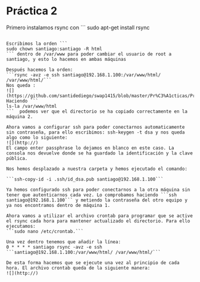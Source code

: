 <H1>Práctica 2</H1>

Primero instalamos rsync con ```
sudo apt-get install rsync
``` pero vemos que ya está instalada por defecto.

Escribimos la orden ```
sudo chown santiago:santiago -R html
``` dentro de /var/www para poder cambiar el usuario de root a santiago, y esto lo hacemos en ambas máquinas

Después hacemos la orden:
```rsync -avz -e ssh santiago@192.168.1.100:/var/www/html/ /var/www/html/```
Nos queda :
![](https://github.com/santidediego/swap1415/blob/master/Pr%C3%A1cticas/Pr%C3%A1ctica%202/im1.png)
Haciendo ```
ls-la /var/www/html
```  podemos ver que el directorio se ha copiado correctamente en la máquina 2.

Ahora vamos a configurar ssh para poder conectarnos automaticamente sin contraseña, para ello escribimos: ssh-keygen -t dsa y nos queda algo como lo siguiente:
![](http://)
El campo enter passphrase lo dejamos en blanco en este caso. La consola nos devuelve donde se ha guardado la identificación y la clave pública.

Nos hemos desplazado a nuestra carpeta y hemos ejecutado el comando:

```ssh-copy-id -i .ssh/id_dsa.pub santiago@192.168.1.100```

Ya hemos configurado ssh para poder conectarnos a la otra máquina sin tener que autenticarnos cada vez. Lo comprobamos haciendo ```ssh santiago@192.168.1.100``` y metiendo la contraseña del otro equipo y ya nos encontramos dentro de máquina 1.

Ahora vamos a utilizar el archivo crontab para programar que se active el rsync cada hora para mantener actualizado el directorio. Para ello ejecutamos:
```sudo nano /etc/crontab.```

Una vez dentro tenemos que añadir la línea:
0 * * * * santiago rsync -avz -e ssh ```santiago@192.168.1.100:/var/www/html/ /var/www/html/```

De esta forma hacemos que se ejecute una vez al principio de cada hora. El archivo crontab queda de la siguiente manera:
![](http://)

